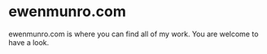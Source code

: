 # ewenmunro.com

ewenmunro.com is where you can find all of my work. You are welcome to have a look.
